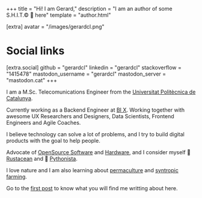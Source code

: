 +++
title = "Hi! I am Gerard,"
description = "I am an author of some S.H.I.T.© 💩 here"
template = "author.html"

[extra]
avatar = "/images/gerardcl.png"

# Social links
[extra.social]
github = "gerardcl"
linkedin = "gerardcl"
stackoverflow = "1415478"
mastodon_username = "gerardcl"
mastodon_server = "mastodon.cat"
+++

I am a M.Sc. Telecomunications Engineer from the [Universitat Politècnica de Catalunya](https://www.upc.edu/).

Currently working as a Backend Engineer at [BI X](https://www.bix-digital.com). Working together with awesome UX Researchers and Designers, Data Scientists, Frontend Engineers and Agile Coaches.

I believe technology can solve a lot of problems, and I try to build digital products with the goal to help people.

Advocate of [OpenSource Software](https://en.wikipedia.org/wiki/Open-source_software) and [Hardware](https://en.wikipedia.org/wiki/Open-source_hardware), and I consider myself 🦀 [Rustacean](https://www.rust-lang.org/) and 🐍 [Pythonista](https://www.python.org/).

I love nature and I am also learning about [permaculture](https://en.wikipedia.org/wiki/Permaculture) and [syntropic farming](https://en.wikipedia.org/wiki/Ernst_G%C3%B6tsch).

Go to the [first post](/posts/the-first-post) to know what you will find me writting about here.
